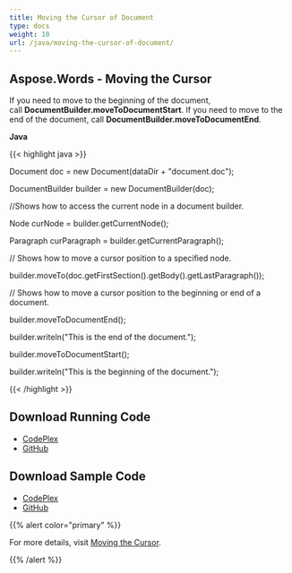 ```yaml
---
title: Moving the Cursor of Document
type: docs
weight: 10
url: /java/moving-the-cursor-of-document/
---
```


## **Aspose.Words - Moving the Cursor**
If you need to move to the beginning of the document, call **DocumentBuilder.moveToDocumentStart**. If you need to move to the end of the document, call **DocumentBuilder.moveToDocumentEnd**.

**Java**

{{< highlight java >}}

 Document doc = new Document(dataDir + "document.doc");

DocumentBuilder builder = new DocumentBuilder(doc);

//Shows how to access the current node in a document builder.

Node curNode = builder.getCurrentNode();

Paragraph curParagraph = builder.getCurrentParagraph();

// Shows how to move a cursor position to a specified node.

builder.moveTo(doc.getFirstSection().getBody().getLastParagraph());

// Shows how to move a cursor position to the beginning or end of a document.

builder.moveToDocumentEnd();

builder.writeln("This is the end of the document.");

builder.moveToDocumentStart();

builder.writeln("This is the beginning of the document.");

{{< /highlight >}}
## **Download Running Code**
- [CodePlex](https://asposewordsjavaapachepoi.codeplex.com/releases/view/618321)
- [GitHub](https://github.com/aspose-words/Aspose.Words-for-Java/releases/tag/Aspose.Words_Java_for_Apache_POI_WP-v1.0.0)
## **Download Sample Code**
- [CodePlex](https://asposewordsjavaapachepoi.codeplex.com/SourceControl/latest#src/main/java/com/aspose/words/examples/asposefeatures/workingwithdocument/movingcursor/AsposeMovingCursor.java)
- [GitHub](https://github.com/aspose-words/Aspose.Words-for-Java/blob/master/Plugins/Aspose_Words_for_Apache_POI/src/main/java/com/aspose/words/examples/asposefeatures/workingwithdocument/movingcursor/AsposeMovingCursor.java)

{{% alert color="primary" %}} 

For more details, visit [Moving the Cursor](/words/java/using-documentbuilder-to-modify-a-document/#usingdocumentbuildertomodifyadocument-movingthecursor).

{{% /alert %}}

